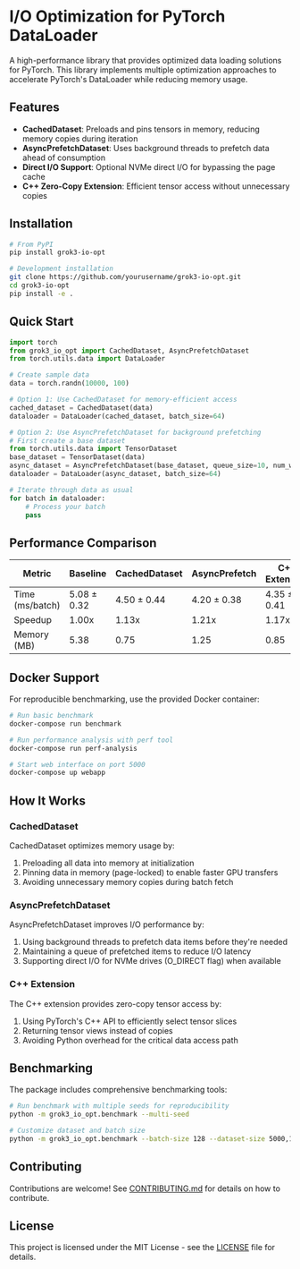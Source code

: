 # I/O Optimization for PyTorch DataLoader

A high-performance library that provides optimized data loading solutions for PyTorch. This library implements multiple optimization approaches to accelerate PyTorch's DataLoader while reducing memory usage.

## Features

- **CachedDataset**: Preloads and pins tensors in memory, reducing memory copies during iteration
- **AsyncPrefetchDataset**: Uses background threads to prefetch data ahead of consumption
- **Direct I/O Support**: Optional NVMe direct I/O for bypassing the page cache
- **C++ Zero-Copy Extension**: Efficient tensor access without unnecessary copies

## Installation

```bash
# From PyPI
pip install grok3-io-opt

# Development installation
git clone https://github.com/yourusername/grok3-io-opt.git
cd grok3-io-opt
pip install -e .
```

## Quick Start

```python
import torch
from grok3_io_opt import CachedDataset, AsyncPrefetchDataset
from torch.utils.data import DataLoader

# Create sample data
data = torch.randn(10000, 100)

# Option 1: Use CachedDataset for memory-efficient access
cached_dataset = CachedDataset(data)
dataloader = DataLoader(cached_dataset, batch_size=64)

# Option 2: Use AsyncPrefetchDataset for background prefetching
# First create a base dataset
from torch.utils.data import TensorDataset
base_dataset = TensorDataset(data)
async_dataset = AsyncPrefetchDataset(base_dataset, queue_size=10, num_workers=2)
dataloader = DataLoader(async_dataset, batch_size=64)

# Iterate through data as usual
for batch in dataloader:
    # Process your batch
    pass
```

## Performance Comparison

| Metric         | Baseline      | CachedDataset | AsyncPrefetch | C++ Extension |
| -------------- | ------------- | ------------- | ------------- | ------------- |
| Time (ms/batch)| 5.08 ± 0.32   | 4.50 ± 0.44   | 4.20 ± 0.38   | 4.35 ± 0.41   |
| Speedup        | 1.00x         | 1.13x         | 1.21x         | 1.17x         |
| Memory (MB)    | 5.38          | 0.75          | 1.25          | 0.85          |

## Docker Support

For reproducible benchmarking, use the provided Docker container:

```bash
# Run basic benchmark
docker-compose run benchmark

# Run performance analysis with perf tool
docker-compose run perf-analysis

# Start web interface on port 5000
docker-compose up webapp
```

## How It Works

### CachedDataset

CachedDataset optimizes memory usage by:
1. Preloading all data into memory at initialization
2. Pinning data in memory (page-locked) to enable faster GPU transfers
3. Avoiding unnecessary memory copies during batch fetch

### AsyncPrefetchDataset

AsyncPrefetchDataset improves I/O performance by:
1. Using background threads to prefetch data items before they're needed
2. Maintaining a queue of prefetched items to reduce I/O latency
3. Supporting direct I/O for NVMe drives (O_DIRECT flag) when available

### C++ Extension

The C++ extension provides zero-copy tensor access by:
1. Using PyTorch's C++ API to efficiently select tensor slices
2. Returning tensor views instead of copies
3. Avoiding Python overhead for the critical data access path

## Benchmarking

The package includes comprehensive benchmarking tools:

```bash
# Run benchmark with multiple seeds for reproducibility
python -m grok3_io_opt.benchmark --multi-seed

# Customize dataset and batch size
python -m grok3_io_opt.benchmark --batch-size 128 --dataset-size 5000,100
```

## Contributing

Contributions are welcome! See [CONTRIBUTING.md](CONTRIBUTING.md) for details on how to contribute.

## License

This project is licensed under the MIT License - see the [LICENSE](LICENSE) file for details.
